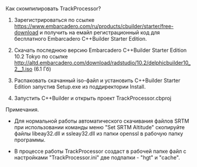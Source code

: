 Как скомпилировать TrackProcessor?

1. Зарегистрироваться по ссылке https://www.embarcadero.com/ru/products/cbuilder/starter/free-download и получить на емайл регистрационный код для бесплатного Embarcadero C++Builder Starter Edition.

2. Скачать последнюю версию Embarcadero C++Builder Starter Edition 10.2 Tokyo по ссылке http://altd.embarcadero.com/download/radstudio/10.2/delphicbuilder10_2__1.iso (6.1 Гб)

3. Распаковать скачанный iso-файл и установить C++Builder Starter Edition запустив Setup.exe из поддиректории Install.

4. Запустить C++Builder и открыть проект TrackProcessor.cbproj


Примечания.

* Для нормальной работы автоматического скачивания файлов SRTM при использовании команды меню "Set SRTM Altitude" скопируйте файлы libeay32.dll и ssleay32.dll из папки openssl в рабочую папку программы.

* В процессе работы TrackProcessor создаст в рабочей папке файл с настройками "TrackProcessor.ini" две подпапки - "hgt" и "cache".
